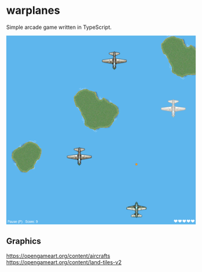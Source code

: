 # warplanes

Simple arcade game written in TypeScript.

![Screenshot](https://raw.githubusercontent.com/o-su/warplanes/master/screenshot.png "Screenshot")

## Graphics

https://opengameart.org/content/aircrafts
https://opengameart.org/content/land-tiles-v2
